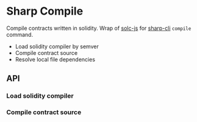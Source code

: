 # Sharp Compile

Compile contracts written in solidity. Wrap of [solc-js](https://github.com/ethereum/solc-js) for [sharp-cli](https://github.com/libotony/sharp-cli) `compile` command.

+ Load solidity compiler by semver
+ Compile contract source
+ Resolve local file dependencies

## API

### Load solidity compiler

### Compile contract source

